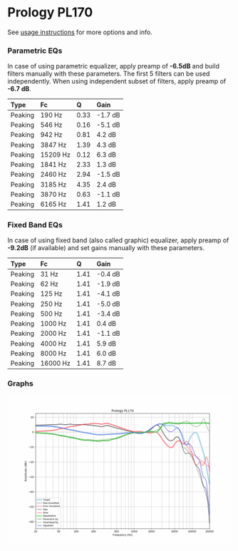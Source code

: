 # Prology PL170
See [usage instructions](https://github.com/jaakkopasanen/AutoEq#usage) for more options and info.

### Parametric EQs
In case of using parametric equalizer, apply preamp of **-6.5dB** and build filters manually
with these parameters. The first 5 filters can be used independently.
When using independent subset of filters, apply preamp of **-6.7 dB**.

| Type    | Fc       |    Q | Gain    |
|:--------|:---------|:-----|:--------|
| Peaking | 190 Hz   | 0.33 | -1.7 dB |
| Peaking | 546 Hz   | 0.16 | -5.1 dB |
| Peaking | 942 Hz   | 0.81 | 4.2 dB  |
| Peaking | 3847 Hz  | 1.39 | 4.3 dB  |
| Peaking | 15209 Hz | 0.12 | 6.3 dB  |
| Peaking | 1841 Hz  | 2.33 | 1.3 dB  |
| Peaking | 2460 Hz  | 2.94 | -1.5 dB |
| Peaking | 3185 Hz  | 4.35 | 2.4 dB  |
| Peaking | 3870 Hz  | 0.63 | -1.1 dB |
| Peaking | 6165 Hz  | 1.41 | 1.2 dB  |

### Fixed Band EQs
In case of using fixed band (also called graphic) equalizer, apply preamp of **-9.2dB**
(if available) and set gains manually with these parameters.

| Type    | Fc       |    Q | Gain    |
|:--------|:---------|:-----|:--------|
| Peaking | 31 Hz    | 1.41 | -0.4 dB |
| Peaking | 62 Hz    | 1.41 | -1.9 dB |
| Peaking | 125 Hz   | 1.41 | -4.1 dB |
| Peaking | 250 Hz   | 1.41 | -5.0 dB |
| Peaking | 500 Hz   | 1.41 | -3.4 dB |
| Peaking | 1000 Hz  | 1.41 | 0.4 dB  |
| Peaking | 2000 Hz  | 1.41 | -1.1 dB |
| Peaking | 4000 Hz  | 1.41 | 5.9 dB  |
| Peaking | 8000 Hz  | 1.41 | 6.0 dB  |
| Peaking | 16000 Hz | 1.41 | 8.7 dB  |

### Graphs
![](./Prology%20PL170.png)